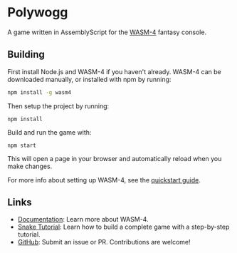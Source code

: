 # Polywogg

A game written in AssemblyScript for the [WASM-4](https://wasm4.org) fantasy console.

## Building

First install Node.js and WASM-4 if you haven't already. WASM-4 can be downloaded manually, or installed with npm by running:

```bash
npm install -g wasm4
```

Then setup the project by running:

```shell
npm install
```

Build and run the game with:

```shell
npm start
```

This will open a page in your browser and automatically reload when you make changes.

For more info about setting up WASM-4, see the [quickstart guide](https://wasm4.org/docs/getting-started/setup?code-lang=assemblyscript#quickstart).

## Links

- [Documentation](https://wasm4.org/docs): Learn more about WASM-4.
- [Snake Tutorial](https://wasm4.org/docs/tutorials/snake/goal): Learn how to build a complete game
  with a step-by-step tutorial.
- [GitHub](https://github.com/aduros/wasm4): Submit an issue or PR. Contributions are welcome!
